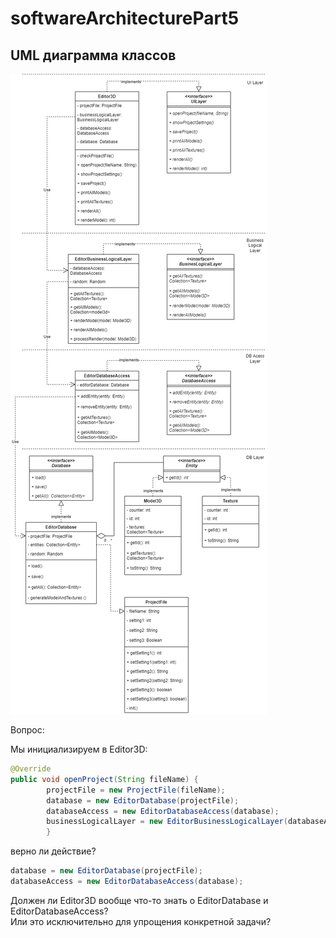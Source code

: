# softwareArchitecturePart5

## UML диаграмма классов

![UML Diagram](src/main/java/ru/bcomms/UMLClassDiagram.png)

Вопрос:

Мы инициализируем в Editor3D:
```java
@Override
public void openProject(String fileName) {
        projectFile = new ProjectFile(fileName);
        database = new EditorDatabase(projectFile);
        databaseAccess = new EditorDatabaseAccess(database);
        businessLogicalLayer = new EditorBusinessLogicalLayer(databaseAccess);
        }
```
верно ли действие?
```java
database = new EditorDatabase(projectFile);
databaseAccess = new EditorDatabaseAccess(database);
```
Должен ли Editor3D вообще что-то знать о EditorDatabase и EditorDatabaseAccess?   
Или это исключительно для упрощения конкретной задачи?
